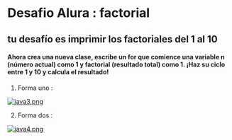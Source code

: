 # Desafio Alura : factorial
## tu desafío es imprimir los factoriales del 1 al 10
#### Ahora crea una nueva clase, escribe un for que comience una variable n (número actual) como 1 y factorial (resultado total) como 1. ¡Haz su ciclo entre 1 y 10 y calcula el resultado!

1. Forma uno : 

[![java3.png](https://i.postimg.cc/pXLrh4NP/java3.png)](https://postimg.cc/XXt4t27P)

2. Forma dos :

[![java4.png](https://i.postimg.cc/zX4Nzc8t/java4.png)](https://postimg.cc/N58Sbbym)
